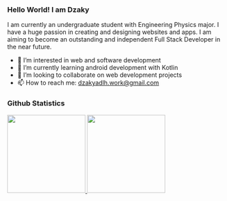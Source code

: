 ### Hello World! I am Dzaky

I am currently an undergraduate student with Engineering Physics major. I have a huge passion in creating and designing websites and apps. I am aiming to become an outstanding and independent Full Stack Developer in the near future.

- 👀 I’m interested in web and software development
- 🌱 I’m currently learning android development with Kotlin
- 💞️ I’m looking to collaborate on web development projects
- 📫 How to reach me: dzakyadlh.work@gmail.com

### Github Statistics

<p align="left">
<a href="https://github.com/dzakyadlh">
  <img height="180em" src="https://github-readme-stats-eight-theta.vercel.app/api?username=dzakyadlh&show_icons=true&theme=algolia&include_all_commits=true&count_private=true"/>
  <img height="180em" src="https://github-readme-stats-eight-theta.vercel.app/api/top-langs/?username=dzakyadlh&layout=compact&langs_count=8&theme=algolia"/>
</a>
</p>
